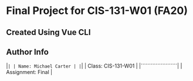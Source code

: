 # Final Project for CIS-131-W01 (FA20)

## Created Using Vue CLI

## Author Info
|``````````````````````|
| Name: Michael Carter |
|``````````````````````|
| Class: CIS-131-W01   |
|``````````````````````|
| Assignment: Final    |
````````````````````````